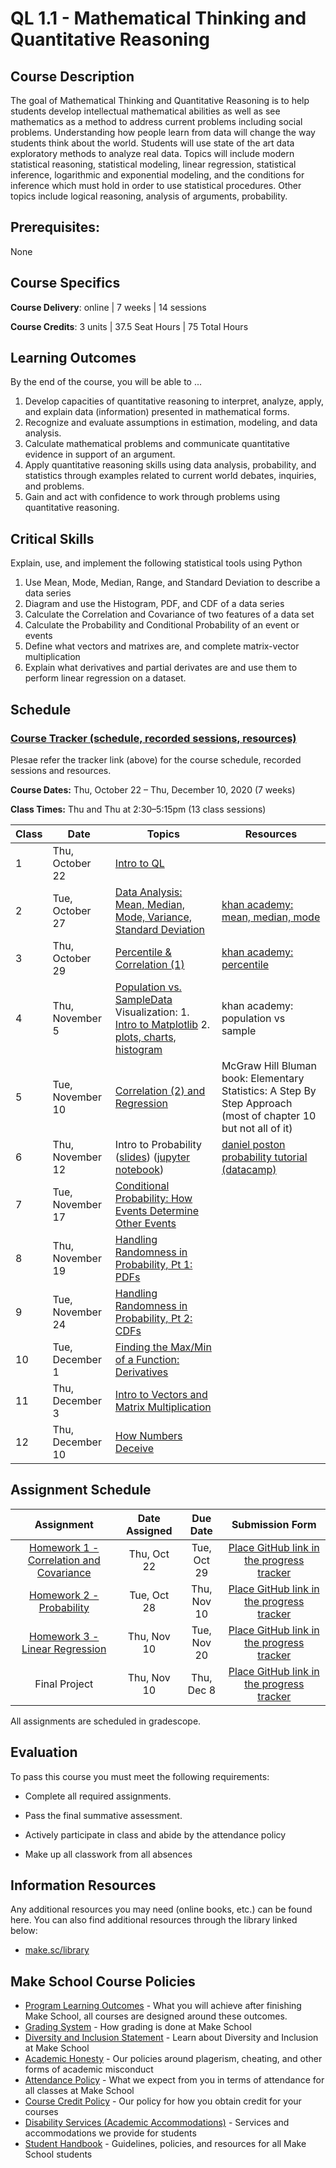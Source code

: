 # QL 1.1 - Mathematical Thinking and Quantitative Reasoning

## Course Description

The goal of Mathematical Thinking and Quantitative Reasoning is to help students develop intellectual mathematical abilities as well as see mathematics as a method to address current problems including social problems. Understanding how people learn from data will change the way students think about the world. Students will use state of the art data exploratory methods to analyze real data. Topics will include modern statistical reasoning, statistical modeling, linear regression, statistical inference, logarithmic and exponential modeling, and the conditions for inference which must hold in order to use statistical procedures.  Other topics include logical reasoning, analysis of arguments, probability.

## Prerequisites:  

None

## Course Specifics

**Course Delivery**: online | 7 weeks | 14 sessions

**Course Credits**: 3 units | 37.5 Seat Hours | 75 Total Hours

## Learning Outcomes

By the end of the course, you will be able to ...

1. Develop capacities of quantitative reasoning to interpret, analyze, apply, and explain data (information) presented in mathematical forms.
1. Recognize and evaluate assumptions in estimation, modeling, and data analysis.
1. Calculate mathematical problems and communicate quantitative evidence in support of an argument.
1. Apply quantitative reasoning skills using data analysis, probability, and statistics through examples related to current world debates, inquiries, and problems.
1. Gain and act with confidence to work through problems using quantitative reasoning.

## Critical Skills

Explain, use, and implement the following statistical tools using Python

1. Use Mean, Mode, Median, Range, and Standard Deviation to describe a data series
2. Diagram and use the Histogram, PDF, and CDF of a data series
3. Calculate the Correlation and Covariance of two features of a data set
4. Calculate the Probability and Conditional Probability of an event or events
5. Define what vectors and matrixes are, and complete matrix-vector multiplication
6. Explain what derivatives and partial derivates are and use them to perform linear regression on a dataset.


## Schedule

### [Course Tracker (schedule, recorded sessions, resources)](https://docs.google.com/spreadsheets/d/1A3j1-q4hs0M-l6dBofynJZf8Ea1TGttGpIxHyTw3NEM/edit?usp=sharing)
Plesae refer the tracker link (above) for the course schedule, recorded sessions and resources.

**Course Dates:** Thu, October 22 – Thu, December 10, 2020 (7 weeks)

**Class Times:** Thu and Thu at 2:30–5:15pm (13 class sessions)

| Class | Date             | Topics                                                                                                                                                                                                                                                                                                                                                                                                                                                | Resources                                                                                                                                                                  |
|-------|------------------|-------------------------------------------------------------------------------------------------------------------------------------------------------------------------------------------------------------------------------------------------------------------------------------------------------------------------------------------------------------------------------------------------------------------------------------------------------|----------------------------------------------------------------------------------------------------------------------------------------------------------------------------|
| 1     | Thu, October 22  | [Intro to QL](https://docs.google.com/presentation/d/1YHxlWCWymcw2Uhiz1QaLNgiZ9odVA8WzDS644JcFYNI/edit?usp=sharing)                                                                                                                                                                                                                                                                                                                                   |                                                                                                                                                                            |
| 2     | Tue, October 27  | [Data Analysis: Mean, Median, Mode, Variance, Standard Deviation](https://docs.google.com/presentation/d/1AL15PxycbG3z0co9D0Un0vYY9gO4U8gFuNCHJ1g3Erw/edit?usp=sharing)                                                                                                                                                                                                                                                                               | [khan academy: mean, median, mode](https://www.khanacademy.org/math/cc-sixth-grade-math/cc-6th-data-statistics/mean-and-median/v/mean-median-and-mode)                     |
| 3     | Thu, October 29  | [Percentile & Correlation (1)](https://docs.google.com/presentation/d/1GNBJ8Hk1yadJKaNK1GAeXmKYlKHfDjsbV6KkuJRcRSs/edit?usp=sharing)                                                                                                                                                                                                                                                                                                                  | [khan academy: percentile](https://www.google.com/search?q=percentile+khan+academy&oq=percentile+khan+academy&aqs=chrome..69i57j69i60l2.4528j0j4&sourceid=chrome&ie=UTF-8) |
| 4     | Thu, November 5  | [Population vs. SampleData](https://docs.google.com/presentation/d/1jEa0VxOuAXkspkcnlkEQNLj6tcW59nqaHMQCTxaEpF8/edit?usp=sharing) Visualization: 1. [Intro to Matplotlib](https://docs.google.com/presentation/d/1TbcTkppnDDoavAUIjB8brkM_nes6Jj8HDtI9SSk69ws/edit?usp=sharing) 2. [plots, charts, histogram](https://github.com/Make-School-Courses/QL-1.1-Quantitative-Reasoning/blob/master/Notebooks/visualizations/visualizations_in_data.ipynb) | khan academy: population vs sample                                                                                                                                         |
| 5     | Tue, November 10 | [Correlation (2) and Regression](https://docs.google.com/presentation/d/1W-Ut1eYAXg7qr5teY8tfPQ-B6DzJ42Sr_VfYTMSF7Gs/edit?usp=sharing)                                                                                                                                                                                                                                                                                                                | McGraw Hill Bluman book: Elementary Statistics: A Step By Step Approach (most of chapter 10 but not all of it)                                                             |
| 6     | Thu, November 12 | Intro to Probability ([slides](https://docs.google.com/presentation/d/1JQguR_4LDu8f88vWWet4fVK-zDaYLbnDQtMwHmTB6vo/edit?usp=sharing)) ([jupyter notebook](https://docs.google.com/presentation/d/1JQguR_4LDu8f88vWWet4fVK-zDaYLbnDQtMwHmTB6vo/edit?usp=sharing))                                                                                                                                                                                      | [daniel poston probability tutorial (datacamp)](https://www.datacamp.com/community/tutorials/statistics-python-tutorial-probability-1)                                     |
| 7     | Tue, November 17 | [Conditional Probability: How Events Determine Other Events](https://github.com/Make-School-Courses/QL-1.1-Quantitative-Reasoning/blob/master/Notebooks/Conditional_Probability/Conditional_probability.ipynb)                                                                                                                                                                                                                                        |                                                                                                                                                                            |
| 8     | Thu, November 19 | [Handling Randomness in Probability, Pt 1: PDFs](https://github.com/Make-School-Courses/QL-1.1-Quantitative-Reasoning/blob/master/Notebooks/Handling_Randomness_in_Probability/pdf_cdf_Normal.ipynb)                                                                                                                                                                                                                                                  |                                                                                                                                                                            |
| 9     | Tue, November 24 | [Handling Randomness in Probability, Pt 2: CDFs](https://github.com/Make-School-Courses/QL-1.1-Quantitative-Reasoning/blob/master/Notebooks/Handling_Randomness_in_Probability/pdf_cdf_Normal.ipynb)                                                                                                                                                                                                                                                  |                                                                                                                                                                            |
| 10    | Tue, December 1  | [Finding the Max/Min of a Function: Derivatives](https://github.com/Make-School-Courses/QL-1.1-Quantitative-Reasoning/blob/master/Notebooks/Calculus/partial_derivative.ipynb)                                                                                                                                                                                                                                                                        |                                                                                                                                                                            |
| 11    | Thu, December 3  | [Intro to Vectors and Matrix Multiplication](https://github.com/Make-School-Courses/QL-1.1-Quantitative-Reasoning/blob/master/Notebooks/Linear_Algebra/linear_algebra.ipynb)                                                                                                                                                                                                                                                              |                                                                                                                                                                            |
| 12    | Thu, December 10 | [How Numbers Deceive](https://github.com/Make-School-Courses/QL-1.1-Quantitative-Reasoning/blob/master/Notebooks/Numbers_Deceive/How_Numbers_Deceive.ipynb)                                                                                        |                                                                                                                                                                            |
                                                                                                                                                                                                     

## Assignment Schedule

| Assignment | Date Assigned | Due Date | Submission Form |
|:---------------------------------------------:|:-------------:|:------------:|:--------------------------------------------:|
| [Homework 1 - Correlation and Covariance] | Thu, Oct 22 | Tue, Oct 29 | [Place GitHub link in the progress tracker] |
| [Homework 2 - Probability] | Tue, Oct 28  | Thu, Nov 10 | [Place GitHub link in the progress tracker] |
| [Homework 3 - Linear Regression] | Thu, Nov 10 | Tue, Nov 20 | [Place GitHub link in the progress tracker] |
| Final Project | Thu, Nov 10 | Thu, Dec 8 | [Place GitHub link in the progress tracker] |
[Homework 1 - Correlation and Covariance]: ./Assignments/HW1.ipynb
[Homework 2 - Probability]: ./Assignments/HW2.ipynb
[Homework 3 - Linear Regression]: ./Assignments/HW3.ipynb
[Place GitHub link in the progress tracker]: https://docs.google.com/spreadsheets/d/1T9CU4q9Ijg85fA5XSWPlfqbpSXuGshkL5lF6vAwWwJY/edit?usp=sharing
All assignments are scheduled in gradescope.

## Evaluation
To pass this course you must meet the following requirements:

- Complete all required assignments.

- Pass the final summative assessment.
- Actively participate in class and abide by the attendance policy
- Make up all classwork from all absences

##  Information Resources

Any additional resources you may need (online books, etc.) can be found here. You can also find additional resources through the library linked below:

- [make.sc/library](http://make.sc/library)

## Make School Course Policies

- [Program Learning Outcomes](https://make.sc/program-learning-outcomes) - What you will achieve after finishing Make School, all courses are designed around these outcomes.
- [Grading System](https://make.sc/grading-system) - How grading is done at Make School
- [Diversity and Inclusion Statement](https://make.sc/diversity-and-inclusion-statement) - Learn about Diversity and Inclusion at Make School
- [Academic Honesty](https://make.sc/academic-honesty-policy) - Our policies around plagerism, cheating, and other forms of academic misconduct
- [Attendance Policy](https://make.sc/attendance-policy) - What we expect from you in terms of attendance for all classes at Make School
- [Course Credit Policy](https://make.sc/course-credit-policy) - Our policy for how you obtain credit for your courses
- [Disability Services (Academic Accommodations)](https://make.sc/disability-services) - Services and accommodations we provide for students
- [Student Handbook](https://make.sc/student-handbook) - Guidelines, policies, and resources for all Make School students
